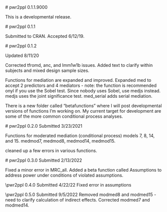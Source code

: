 \# pwr2ppl 0.1.1.9000

This is a developmental release.

\# pwr2ppl 0.1.1

Submitted to CRAN. Accepted 6/12/19.

\# pwr2ppl 0.1.2

Updated 8/11/20

Corrected tfromd, anc, and lmm1w1b issues. Added text to clarify within
subjects and mixed design sample sizes.

Functions for mediation are expanded and improved. Expanded med to
accept 2 predictors and 4 mediators - note: the function is recommended
onyl if you use the Sobel test. Since nobody uses Sobel, use medjs
instead. medjs uses the joint significance test. med\_serial adds serial
mediation.

There is a new folder called “betafunctions” where I will post
developmental versions of functions I’m working on. My current target
for development are some of the more common conditional process
analyses.

\# pwr2ppl 0.2.0
Submitted 3/23/2021

Functions for moderated mediation (conditional process) models 7, 8, 14, and 15. medmod7, medmod8, medmod14, medmod15. 

cleaned up a few errors in various functions. 

\# pwr2ppl 0.3.0
Submitted 2/13/2022

Fixed a minor error in MRC_all. Added a beta function called Assumptions to address power under conditions of violated assumptions. 

\pwr2ppl 0.4.0
Submitted 4/22/22
Fixed error in assumptions


\pwr2ppl 0.5.0
Submitted 9/5/2022
Removed modmed8 and modmed15 - need to clarify calculation of indirect effects. Corrected modmed7 and modmed14. 
